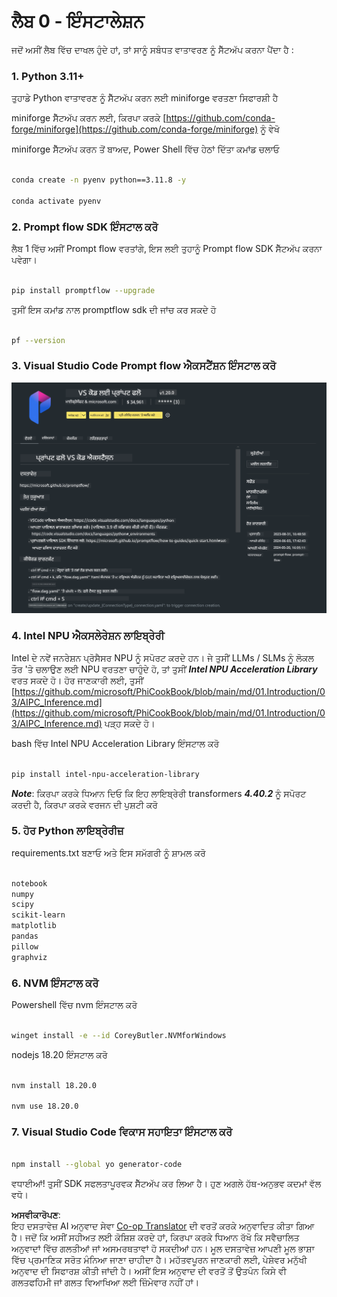 <!--
CO_OP_TRANSLATOR_METADATA:
{
  "original_hash": "a4ef39027902e82f2c33d568d2a2259a",
  "translation_date": "2025-07-17T03:49:38+00:00",
  "source_file": "md/02.Application/02.Code/Phi3/VSCodeExt/HOL/AIPC/01.Installations.md",
  "language_code": "pa"
}
-->
# **ਲੈਬ 0 - ਇੰਸਟਾਲੇਸ਼ਨ**

ਜਦੋਂ ਅਸੀਂ ਲੈਬ ਵਿੱਚ ਦਾਖਲ ਹੁੰਦੇ ਹਾਂ, ਤਾਂ ਸਾਨੂੰ ਸਬੰਧਤ ਵਾਤਾਵਰਣ ਨੂੰ ਸੈੱਟਅੱਪ ਕਰਨਾ ਪੈਂਦਾ ਹੈ :


### **1. Python 3.11+**

ਤੁਹਾਡੇ Python ਵਾਤਾਵਰਣ ਨੂੰ ਸੈੱਟਅੱਪ ਕਰਨ ਲਈ miniforge ਵਰਤਣਾ ਸਿਫਾਰਸ਼ੀ ਹੈ

miniforge ਸੈੱਟਅੱਪ ਕਰਨ ਲਈ, ਕਿਰਪਾ ਕਰਕੇ [https://github.com/conda-forge/miniforge](https://github.com/conda-forge/miniforge) ਨੂੰ ਵੇਖੋ

miniforge ਸੈੱਟਅੱਪ ਕਰਨ ਤੋਂ ਬਾਅਦ, Power Shell ਵਿੱਚ ਹੇਠਾਂ ਦਿੱਤਾ ਕਮਾਂਡ ਚਲਾਓ

```bash

conda create -n pyenv python==3.11.8 -y

conda activate pyenv

```


### **2. Prompt flow SDK ਇੰਸਟਾਲ ਕਰੋ**

ਲੈਬ 1 ਵਿੱਚ ਅਸੀਂ Prompt flow ਵਰਤਾਂਗੇ, ਇਸ ਲਈ ਤੁਹਾਨੂੰ Prompt flow SDK ਸੈੱਟਅੱਪ ਕਰਨਾ ਪਵੇਗਾ।

```bash

pip install promptflow --upgrade

```

ਤੁਸੀਂ ਇਸ ਕਮਾਂਡ ਨਾਲ promptflow sdk ਦੀ ਜਾਂਚ ਕਰ ਸਕਦੇ ਹੋ


```bash

pf --version

```

### **3. Visual Studio Code Prompt flow ਐਕਸਟੈਂਸ਼ਨ ਇੰਸਟਾਲ ਕਰੋ**

![pf](../../../../../../../../../translated_images/pf_ext.8cf76b5846e9b8562b0dd276004237b3ff3797066b9f912d39c0ae6c88b35878.pa.png)


### **4. Intel NPU ਐਕਸਲੇਰੇਸ਼ਨ ਲਾਇਬ੍ਰੇਰੀ**

Intel ਦੇ ਨਵੇਂ ਜਨਰੇਸ਼ਨ ਪ੍ਰੋਸੈਸਰ NPU ਨੂੰ ਸਪੋਰਟ ਕਰਦੇ ਹਨ। ਜੇ ਤੁਸੀਂ LLMs / SLMs ਨੂੰ ਲੋਕਲ ਤੌਰ 'ਤੇ ਚਲਾਉਣ ਲਈ NPU ਵਰਤਣਾ ਚਾਹੁੰਦੇ ਹੋ, ਤਾਂ ਤੁਸੀਂ ***Intel NPU Acceleration Library*** ਵਰਤ ਸਕਦੇ ਹੋ। ਹੋਰ ਜਾਣਕਾਰੀ ਲਈ, ਤੁਸੀਂ [https://github.com/microsoft/PhiCookBook/blob/main/md/01.Introduction/03/AIPC_Inference.md](https://github.com/microsoft/PhiCookBook/blob/main/md/01.Introduction/03/AIPC_Inference.md) ਪੜ੍ਹ ਸਕਦੇ ਹੋ।

bash ਵਿੱਚ Intel NPU Acceleration Library ਇੰਸਟਾਲ ਕਰੋ


```bash

pip install intel-npu-acceleration-library

```

***Note***: ਕਿਰਪਾ ਕਰਕੇ ਧਿਆਨ ਦਿਓ ਕਿ ਇਹ ਲਾਇਬ੍ਰੇਰੀ transformers ***4.40.2*** ਨੂੰ ਸਪੋਰਟ ਕਰਦੀ ਹੈ, ਕਿਰਪਾ ਕਰਕੇ ਵਰਜਨ ਦੀ ਪੁਸ਼ਟੀ ਕਰੋ


### **5. ਹੋਰ Python ਲਾਇਬ੍ਰੇਰੀਜ਼**


requirements.txt ਬਣਾਓ ਅਤੇ ਇਸ ਸਮੱਗਰੀ ਨੂੰ ਸ਼ਾਮਲ ਕਰੋ

```txt

notebook
numpy 
scipy 
scikit-learn 
matplotlib 
pandas 
pillow 
graphviz

```


### **6. NVM ਇੰਸਟਾਲ ਕਰੋ**

Powershell ਵਿੱਚ nvm ਇੰਸਟਾਲ ਕਰੋ


```bash

winget install -e --id CoreyButler.NVMforWindows

```

nodejs 18.20 ਇੰਸਟਾਲ ਕਰੋ


```bash

nvm install 18.20.0

nvm use 18.20.0

```

### **7. Visual Studio Code ਵਿਕਾਸ ਸਹਾਇਤਾ ਇੰਸਟਾਲ ਕਰੋ**


```bash

npm install --global yo generator-code

```

ਵਧਾਈਆਂ! ਤੁਸੀਂ SDK ਸਫਲਤਾਪੂਰਵਕ ਸੈੱਟਅੱਪ ਕਰ ਲਿਆ ਹੈ। ਹੁਣ ਅਗਲੇ ਹੱਥ-ਅਨੁਭਵ ਕਦਮਾਂ ਵੱਲ ਵਧੋ।

**ਅਸਵੀਕਾਰੋਪਣ**:  
ਇਹ ਦਸਤਾਵੇਜ਼ AI ਅਨੁਵਾਦ ਸੇਵਾ [Co-op Translator](https://github.com/Azure/co-op-translator) ਦੀ ਵਰਤੋਂ ਕਰਕੇ ਅਨੁਵਾਦਿਤ ਕੀਤਾ ਗਿਆ ਹੈ। ਜਦੋਂ ਕਿ ਅਸੀਂ ਸਹੀਅਤ ਲਈ ਕੋਸ਼ਿਸ਼ ਕਰਦੇ ਹਾਂ, ਕਿਰਪਾ ਕਰਕੇ ਧਿਆਨ ਰੱਖੋ ਕਿ ਸਵੈਚਾਲਿਤ ਅਨੁਵਾਦਾਂ ਵਿੱਚ ਗਲਤੀਆਂ ਜਾਂ ਅਸਮਰਥਤਾਵਾਂ ਹੋ ਸਕਦੀਆਂ ਹਨ। ਮੂਲ ਦਸਤਾਵੇਜ਼ ਆਪਣੀ ਮੂਲ ਭਾਸ਼ਾ ਵਿੱਚ ਪ੍ਰਮਾਣਿਕ ਸਰੋਤ ਮੰਨਿਆ ਜਾਣਾ ਚਾਹੀਦਾ ਹੈ। ਮਹੱਤਵਪੂਰਨ ਜਾਣਕਾਰੀ ਲਈ, ਪੇਸ਼ੇਵਰ ਮਨੁੱਖੀ ਅਨੁਵਾਦ ਦੀ ਸਿਫਾਰਸ਼ ਕੀਤੀ ਜਾਂਦੀ ਹੈ। ਅਸੀਂ ਇਸ ਅਨੁਵਾਦ ਦੀ ਵਰਤੋਂ ਤੋਂ ਉਤਪੰਨ ਕਿਸੇ ਵੀ ਗਲਤਫਹਿਮੀ ਜਾਂ ਗਲਤ ਵਿਆਖਿਆ ਲਈ ਜ਼ਿੰਮੇਵਾਰ ਨਹੀਂ ਹਾਂ।